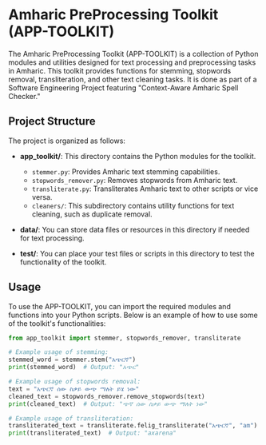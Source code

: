 # Amharic PreProcessing Toolkit (APP-TOOLKIT)

The Amharic PreProcessing Toolkit (APP-TOOLKIT) is a collection of Python modules and utilities designed for text processing and preprocessing tasks in Amharic. This toolkit provides functions for stemming, stopwords removal, transliteration, and other text cleaning tasks.
It is done as part of a Software Engineering Project featuring "Context-Aware Amharic Spell Checker."

## Project Structure

The project is organized as follows:

- **app_toolkit/**: This directory contains the Python modules for the toolkit.

  - `stemmer.py`: Provides Amharic text stemming capabilities.
  - `stopwords_remover.py`: Removes stopwords from Amharic text.
  - `transliterate.py`: Transliterates Amharic text to other scripts or vice versa.
  - `cleaners/`: This subdirectory contains utility functions for text cleaning, such as duplicate removal.

- **data/**: You can store data files or resources in this directory if needed for text processing.
<!--
- **docs/**: This directory can be used for project documentation, but it's currently empty.
-->
- **test/**: You can place your test files or scripts in this directory to test the functionality of the toolkit.

## Usage

To use the APP-TOOLKIT, you can import the required modules and functions into your Python scripts. Below is an example of how to use some of the toolkit's functionalities:

```python
from app_toolkit import stemmer, stopwords_remover, transliterate

# Example usage of stemming:
stemmed_word = stemmer.stem("አጭርኛ")
print(stemmed_word)  # Output: "አጭር"

# Example usage of stopwords removal:
text = "አጭርኛ ሰው ስቃይ ውጭ ማለት ይሄ ነው"
cleaned_text = stopwords_remover.remove_stopwords(text)
print(cleaned_text)  # Output: "ጭኛ ሰው ስቃይ ውጭ ማለት ነው"

# Example usage of transliteration:
transliterated_text = transliterate.felig_transliterate("አጭርኛ", "am")
print(transliterated_text)  # Output: "axarena"
```
